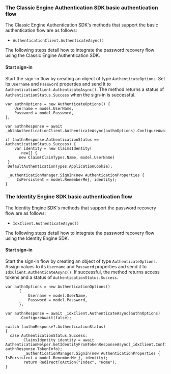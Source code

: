 ### The Classic Engine Authentication SDK basic authentication flow

The Classic Engine Authentication SDK's methods that support the basic authentication flow are as follows:

* `AuthenticationClient.AuthenticateAsync()`

The following steps detail how to integrate the password recovery flow using the Classic Engine Authentication SDK.

#### Start sign-in

Start the sign-in flow by creating an object of type `AuthenticateOptions`.  Set its `Username` and `Password` properties and send it to `AuthenticationClient.AuthenticateAsync()`. The method returns a status of `AuthenticationStatus.Success` when the sign-in is successful.

```dotnet
var authnOptions = new AuthenticateOptions() {
    Username = model.UserName,
    Password = model.Password,
};

var authnResponse = await _oktaAuthenticationClient.AuthenticateAsync(authnOptions).ConfigureAwait(false);

if (authnResponse.AuthenticationStatus == AuthenticationStatus.Success) {
    var identity = new ClaimsIdentity(
       new[] {
      new Claim(ClaimTypes.Name, model.UserName)
 },
 DefaultAuthenticationTypes.ApplicationCookie);

 _authenticationManager.SignIn(new AuthenticationProperties {
     IsPersistent = model.RememberMe}, identity);
}

```

### The Identity Engine SDK basic authentication flow

The Identity Engine SDK's methods that support the password recovery flow are as follows:

* `IdxClient.AuthenticateAsync()`

The following steps detail how to integrate the password recovery flow using the Identity Engine SDK.

#### Start sign-in

Start the sign-in flow by creating an object of type `AuthenticateOptions`.  Assign values to its `Username` and `Password` properties and send it to `IdxClient.AuthenticateAsync()`. If successful, the method returns access tokens and a status of `AuthenticationStatus.Success`.

```dotnet
var authnOptions = new AuthenticationOptions()
      {
          Username = model.UserName,
          Password = model.Password,
      };

var authnResponse = await _idxClient.AuthenticateAsync(authnOptions)
      .ConfigureAwait(false);

switch (authnResponse?.AuthenticationStatus)
{
  case AuthenticationStatus.Success:
        ClaimsIdentity identity = await AuthenticationHelper.GetIdentityFromTokenResponseAsync(_idxClient.Configuration, authnResponse.TokenInfo);
        _authenticationManager.SignIn(new AuthenticationProperties { IsPersistent = model.RememberMe }, identity);
        return RedirectToAction("Index", "Home");
}
```
